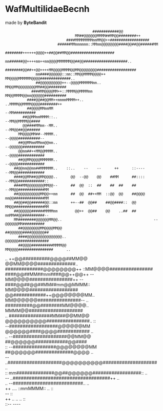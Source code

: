 <h1>WafMultilidaeBecnh</h1>
<p>made by <b>ByteBandit</b></p>
                                                                                                    
                                                                                                    
                                                                                                    
                                                                                                    
                                            ############@@                                          
                                    MM##@@@@@@MMMM##MM@@########++                                  
                                ####MMMMMMMMmmMM@@++##################                              
                            ######MMmmmmmm::MMmm@@@@@@@@####@@##@@######MM                          
                          ########++++++@@@@++##@@##MM@@####################                        
                      mm######@@++++mm++mm@@@@MMMMMM@@##@@####################..                    
                    ########@@##++@@++++MM@@@@MMMM@@MM@@@@@@@@##################                    
                  mm####@@@@@@::mm::MM@@MMMM@@@@++  MM@@@@MMMMMM@@@@##############..                
                  ##@@@@@@@@@@++--@@@@MMMMMMmm..        MM@@MM@@@@@@@@MM##@@########                
                ####MM@@@@MM++::MMMM@@MMMMmm              MM@@MMMM@@mm@@@@@@##########              
              ####@@##@@MM++mmmmMMMM++..                      ..MMMM@@MMMM@@@@########++            
              ##@@@@MMmmMM                                                --MM##########            
            ##@@MMmmMMMM::..                                              --MM@@MMMM@@####          
            @@####MMmm--MM..                                              --MM@@##@@######          
          MM@@@@MM##--MMMM..                                              --@@@@##########--        
          ##@@MMmmMMmm@@mm..                                              --@@@@@@##########        
          @@mm##++MM@@MMMM..                                              --@@@@############        
          ##@@MM@@@@MMMMMM..                                              --@@@@############        
        ##@@mm@@mm##MMMMMM..    ::..    --    --      ++      ::----      --MM@@############        
        ####@@MM##@@MM@@@@..      @@  --@@    @@    ##MM      ##::::      --MM@@############::      
        ####MM@@@@@@@@MM@@--      ##  @@  ::  ##    ##  ##    ##          --MM@@############MM      
        ##@@@@@@@@@@MM@@++mm      ##  @@  ##++MM  ::@@  @@    ##@@@@      mm@@##############MM      
        ##@@##@@######@@::mm      ++--##  @@##    ##@@####::  @@          MM@@##############MM      
        ##@@@@@@######MMMMmm        @@++  @@##    @@    ..##  ##          mmMM##@@##########--      
        MM########@@@@@@MM@@..                                          --@@@@@@MM##########        
          ##@@@@@@@@MM@@@@MM@@                                          ##@@@@@@####@@@@@@##        
          ####@@@@@@@@@@@@@@@@..                                        @@@@@@##############        
          ##@@@@##########MMMM@@                                      MM@@@@################      ..
  ..      ++@@##########@@@@##MM@@                                  @@MM@@@@##############..        
            ##############@@@@@@@@++                              ::MM@@@@################          
            ####@@##MM##mm####@@++@@++                          --MM@@@@################++      --  
              ####@@##@@##MM##mm@@MMMM::                        MM@@@@##################            
              @@############++@@@@@@@@MM..                    MM@@@@@@################--      ..    
                ##########@@########MM@@@@..                MMMM@@####################              
        ..        ################MM##@@MM@@              @@@@@@@@@@################..      ::      
                  --##################@@@@@@MM          @@@@@@####@@@@############        ..        
          ..        --####################@@MM@@      ##@@@@@@############@@####                    
            ::        --################@@@@@@@@MM  ##@@@@@@##############@@@@          ..          
              --        ..####################@@@@@@@@@@####################          ..            
                ::          mm##############@@##@@@@@@##################::          ..              
                  --          ..####################################++            ..                
                    ..              --##########################..            ..                    
                        ++      ....          ::mmMMMM::  ..                ::                      
                            --                                          ::                          
                                ++        ..  ..    ..              ::                              
                                      ::--                  ----                                    